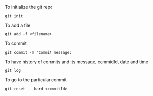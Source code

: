 To initialize the git repo
```
git init
```

To add a file 
```
git add -f <filename>
```

To commit 
```
git commit -m "Commit message:
```

To have history of commits and its message, commidId, date and time
```
git log
```

To go to the particular commit
```
git reset ---hard <commitId>
```


